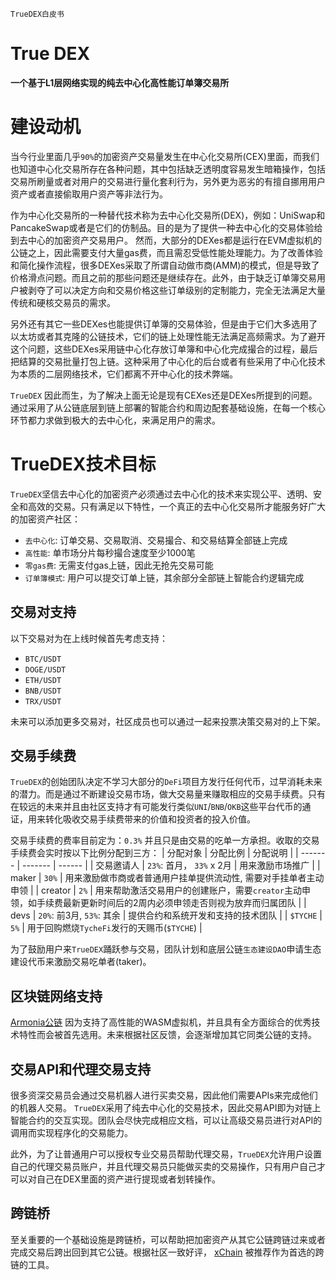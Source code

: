`TrueDEX白皮书`

# True DEX
**一个基于L1层网络实现的纯去中心化高性能订单簿交易所**


# 建设动机

当今行业里面几乎`90%`的加密资产交易量发生在中心化交易所(CEX)里面，而我们也知道中心化交易所存在各种问题，其中包括缺乏透明度容易发生暗箱操作，包括交易所刷量或者对用户的交易进行量化套利行为，另外更为恶劣的有擅自挪用用户资产或者直接偷取用户资产等非法行为。

作为中心化交易所的一种替代技术称为去中心化交易所(DEX)，例如：UniSwap和PancakeSwap或者是它们的仿制品。目的是为了提供一种去中心化的交易体验给到去中心的加密资产交易用户。 然而，大部分的DEXes都是运行在EVM虚拟机的公链之上，因此需要支付大量gas费，而且需忍受低性能处理能力。为了改善体验和简化操作流程，很多DEXes采取了所谓自动做市商(AMM)的模式，但是导致了价格滑点问题。而且之前的那些问题还是继续存在。此外，由于缺乏订单簿交易用户被剥夺了可以决定方向和交易价格这些订单级别的定制能力，完全无法满足大量传统和硬核交易员的需求。

另外还有其它一些DEXes也能提供订单簿的交易体验，但是由于它们大多选用了以太坊或者其克隆的公链技术，它们的链上处理性能无法满足高频需求。为了避开这个问题，这些DEXes采用链中心化存放订单簿和中心化完成撮合的过程，最后把结算的交易批量打包上链。这种采用了中心化的后台或者有些采用了中心化技术为本质的二层网络技术，它们都离不开中心化的技术弊端。

`TrueDEX` 因此而生，为了解决上面无论是现有CEXes还是DEXes所提到的问题。通过采用了从公链底层到链上部署的智能合约和周边配套基础设施，在每一个核心环节都力求做到极大的去中心化，来满足用户的需求。

# TrueDEX技术目标
`TrueDEX`坚信去中心化的加密资产必须通过去中心化的技术来实现公平、透明、安全和高效的交易。只有满足以下特性，一个真正的去中心化交易所才能服务好广大的加密资产社区：

- `去中心化`: 订单交易、交易取消、交易撮合、和交易结算全部链上完成
- `高性能`: 单市场分片每秒撮合速度至少1000笔
- `零gas费`: 无需支付gas上链，因此无抢先交易可能
- `订单簿模式`: 用户可以提交订单上链，其余部分全部链上智能合约逻辑完成  
## 交易对支持

以下交易对为在上线时候首先考虑支持：

- `BTC/USDT`
- `DOGE/USDT`
- `ETH/USDT`
- `BNB/USDT`
- `TRX/USDT`

未来可以添加更多交易对，社区成员也可以通过一起来投票决策交易对的上下架。
## 交易手续费

`TrueDEX`的创始团队决定不学习大部分的`DeFi`项目方发行任何代币，过早消耗未来的潜力。而是通过不断建设交易市场，做大交易量来赚取相应的交易手续费。只有在较远的未来并且由社区支持才有可能发行类似`UNI`/`BNB`/`OKB`这些平台代币的通证，用来转化吸收交易手续费带来的价值和投资者的投入价值。

交易手续费的费率目前定为：`0.3%` 并且只是由交易的吃单一方承担。收取的交易手续费会实时按以下比例分配到三方：
| 分配对象 | 分配比例 | 分配说明 | 
| ------- | ------- | ------ |
| 交易邀请人 | `23%`: 首月， `33%` x 2月 | 用来激励市场推广 |
| maker | `30%` | 用来激励做市商或者普通用户挂单提供流动性, 需要对手挂单者主动申领 |
| creator | `2%` | 用来帮助激活交易用户的创建账户，需要`creator`主动申领，如手续费最新更新时间后的2周内必须申领走否则视为放弃而归属团队 |
| devs | `20%`: 前3月, `53%`: 其余 | 提供合约和系统开发和支持的技术团队 |
| `$TYCHE` | `5%` | 用于回购燃烧`TycheFi`发行的天赐币(`$TYCHE`) |


为了鼓励用户来`TrueDEX`踊跃参与交易，团队计划和底层公链`生态建设DAO`申请生态建设代币来激励交易吃单者(taker)。
## 区块链网络支持

[Armonia公链](https://amax.network) 因为支持了高性能的WASM虚拟机，并且具有全方面综合的优秀技术特性而会被首先选用。未来根据社区反馈，会逐渐增加其它同类公链的支持。

## 交易API和代理交易支持

很多资深交易员会通过交易机器人进行买卖交易，因此他们需要APIs来完成他们的机器人交易。
`TrueDEX`采用了纯去中心化的交易技术，因此交易API即为对链上智能合约的交互实现。团队会尽快完成相应文档，可以让高级交易员进行对API的调用而实现程序化的交易能力。


此外，为了让普通用户可以授权专业交易员帮助代理交易，`TrueDEX`允许用户设置自己的代理交易员账户，并且代理交易员只能做买卖的交易操作，只有用户自己才可以对自己在DEX里面的资产进行提现或者划转操作。
## 跨链桥

至关重要的一个基础设施是跨链桥，可以帮助把加密资产从其它公链跨链过来或者完成交易后跨出回到其它公链。根据社区一致好评， [xChain](https://xchain.pro) 被推荐作为首选的跨链的工具。
